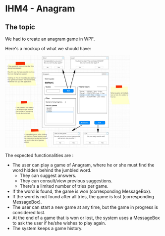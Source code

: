 # IHM4 - Anagram
## The topic
We had to create an anagram game in WPF.

Here's a mockup of what we should have:

<img src="./img/anagramEasy-US.JPG" width="80%"/>

The expected functionalities are :
- The user can play a game of Anagram, where he or she must find the word hidden behind the jumbled word.
    - They can suggest answers.
    - They can consult/view previous suggestions.
    - There's a limited number of tries per game.
- If the word is found, the game is won (corresponding MessageBox).
- If the word is not found after all tries, the game is lost (corresponding MessageBox).
- The user can start a new game at any time, but the game in progress is considered lost.
- At the end of a game that is won or lost, the system uses a MessageBox to ask the user if he/she wishes to play again.
- The system keeps a game history.
